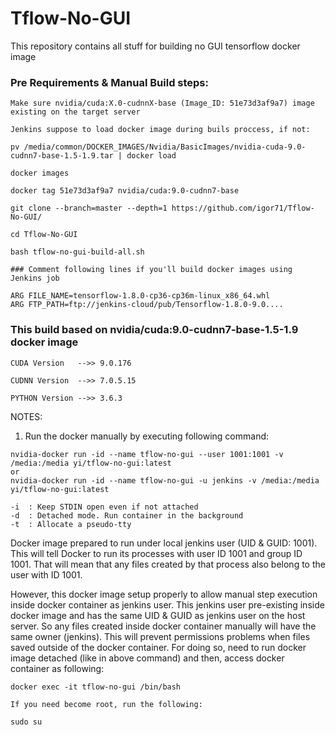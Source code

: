 # Tflow-No-GUI
This repository contains all stuff for building no GUI tensorflow docker image

### Pre Requirements & Manual Build steps:

```
Make sure nvidia/cuda:X.0-cudnnX-base (Image_ID: 51e73d3af9a7) image existing on the target server

Jenkins suppose to load docker image during buils proccess, if not:

pv /media/common/DOCKER_IMAGES/Nvidia/BasicImages/nvidia-cuda-9.0-cudnn7-base-1.5-1.9.tar | docker load

docker images

docker tag 51e73d3af9a7 nvidia/cuda:9.0-cudnn7-base

git clone --branch=master --depth=1 https://github.com/igor71/Tflow-No-GUI/

cd Tflow-No-GUI

bash tflow-no-gui-build-all.sh

### Comment following lines if you'll build docker images using Jenkins job

ARG FILE_NAME=tensorflow-1.8.0-cp36-cp36m-linux_x86_64.whl
ARG FTP_PATH=ftp://jenkins-cloud/pub/Tensorflow-1.8.0-9.0....
```
### This build based on nvidia/cuda:9.0-cudnn7-base-1.5-1.9 docker image
```
CUDA Version   -->> 9.0.176

CUDNN Version  -->> 7.0.5.15

PYTHON Version -->> 3.6.3
```

NOTES:

1.  Run the docker manually by executing following command:
   ```
   nvidia-docker run -id --name tflow-no-gui --user 1001:1001 -v /media:/media yi/tflow-no-gui:latest
   or
   nvidia-docker run -id --name tflow-no-gui -u jenkins -v /media:/media yi/tflow-no-gui:latest
   
   -i  : Keep STDIN open even if not attached
   -d  : Detached mode. Run container in the background
   -t  : Allocate a pseudo-tty
   ```
   Docker image prepared to run under local jenkins user (UID & GUID: 1001). This will tell Docker to run its processes with
   user ID 1001 and group ID 1001. That will mean that any files created by that process also belong to the user with ID 1001.

   However, this docker image setup properly to allow manual step execution inside docker container as jenkins user.
   This jenkins user pre-existing inside docker image and has the same UID & GUID as jenkins user on the host server. So
   any files created inside docker container manually will have the same owner (jenkins). This will prevent permissions
   problems when files saved outside of the docker container.
   For doing so, need to run docker image detached (like in above command) and then, access docker container as following:
   ```
   docker exec -it tflow-no-gui /bin/bash
   
   If you need become root, run the following:
   
   sudo su
   ```
